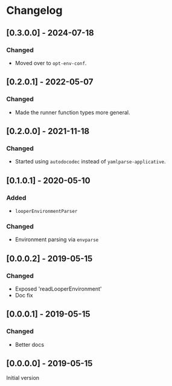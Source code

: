 # Changelog
  
## [0.3.0.0] - 2024-07-18

### Changed

* Moved over to `opt-env-conf`.
  
## [0.2.0.1] - 2022-05-07

### Changed

* Made the runner function types more general.

## [0.2.0.0] - 2021-11-18

### Changed

* Started using `autodocodec` instead of `yamlparse-applicative`.

## [0.1.0.1] - 2020-05-10

### Added

* `looperEnvironmentParser`

### Changed

* Environment parsing via `envparse`

## [0.0.0.2] - 2019-05-15

### Changed

* Exposed 'readLooperEnvironment'
* Doc fix

## [0.0.0.1] - 2019-05-15

### Changed

* Better docs

## [0.0.0.0] - 2019-05-15

Initial version
